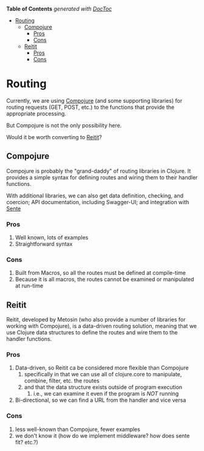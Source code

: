 <!-- START doctoc generated TOC please keep comment here to allow auto update -->
<!-- DON'T EDIT THIS SECTION, INSTEAD RE-RUN doctoc TO UPDATE -->
**Table of Contents**  *generated with [DocToc](https://github.com/thlorenz/doctoc)*

- [Routing](#routing)
  - [Compojure](#compojure)
    - [Pros](#pros)
    - [Cons](#cons)
  - [Reitit](#reitit)
    - [Pros](#pros-1)
    - [Cons](#cons-1)

<!-- END doctoc generated TOC please keep comment here to allow auto update -->

# Routing

Currently, we are using [Compojure](https://github.com/weavejester/compojure) (and some supporting libraries) 
for routing requests (GET, POST, etc.) to the functions that provide the appropriate processing.

But Compojure is not the only possibility here.

Would it be worth converting to [Reitit](https://github.com/metosin/reitit)?


## Compojure

Compojure is probably the "grand-daddy" of routing libraries in Clojure. It provides a simple syntax for
defining routes and wiring them to their handler functions.

With additional libraries, we can also get data definition, checking, and coercion; API documentation, including
Swagger-UI; and integration with [Sente](https://github.com/ptaoussanis/sente)

### Pros

1. Well known, lots of examples
2. Straightforward syntax

### Cons

1. Built from Macros, so all the routes must be defined at compile-time
2. Because it is all macros, the routes cannot be examined or manipulated at run-time


## Reitit

Reitit, developed by Metosin (who also provide a number of libraries for working with Compojure), is 
a data-driven routing solution, meaning that we use Clojure data structures to define the routes
and wire them to the handler functions.

### Pros

1. Data-driven, so Reitit ca be considered more flexible than Compojure
   1. specifically in that we can use all of clojure.core to manipulate, combine, filter, etc. the routes
   2. and that the data structure exists outside of program execution
      1. i.e., we can examine it even if the program is _NOT_ running
2. Bi-directional, so we can find a URL from the handler and vice versa

### Cons

1. less well-known than Compojure, fewer examples
2. we don't know it (how do we implement middleware? how does sente fit? etc.?)

